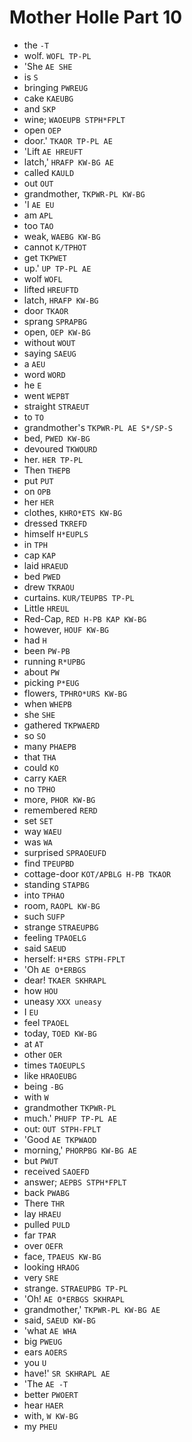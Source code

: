 # Mother Holle Part 10

* the `-T`
* wolf. `WOFL TP-PL`
* 'She `AE SHE`
* is `S`
* bringing `PWREUG`
* cake `KAEUBG`
* and `SKP`
* wine; `WAOEUPB STPH*FPLT`
* open `OEP`
* door.' `TKAOR TP-PL AE`
* 'Lift `AE HREUFT`
* latch,' `HRAFP KW-BG AE`
* called `KAULD`
* out `OUT`
* grandmother, `TKPWR-PL KW-BG`
* 'I `AE EU`
* am `APL`
* too `TAO`
* weak, `WAEBG KW-BG`
* cannot `K/TPHOT`
* get `TKPWET`
* up.' `UP TP-PL AE`
* wolf `WOFL`
* lifted `HREUFTD`
* latch, `HRAFP KW-BG`
* door `TKAOR`
* sprang `SPRAPBG`
* open, `OEP KW-BG`
* without `WOUT`
* saying `SAEUG`
* a `AEU`
* word `WORD`
* he `E`
* went `WEPBT`
* straight `STRAEUT`
* to `TO`
* grandmother's `TKPWR-PL AE S*/SP-S`
* bed, `PWED KW-BG`
* devoured `TKWOURD`
* her. `HER TP-PL`
* Then `THEPB`
* put `PUT`
* on `OPB`
* her `HER`
* clothes, `KHRO*ETS KW-BG`
* dressed `TKREFD`
* himself `H*EUPLS`
* in `TPH`
* cap `KAP`
* laid `HRAEUD`
* bed `PWED`
* drew `TKRAOU`
* curtains. `KUR/TEUPBS TP-PL`
* Little `HREUL`
* Red-Cap, `RED H-PB KAP KW-BG`
* however, `HOUF KW-BG`
* had `H`
* been `PW-PB`
* running `R*UPBG`
* about `PW`
* picking `P*EUG`
* flowers, `TPHRO*URS KW-BG`
* when `WHEPB`
* she `SHE`
* gathered `TKPWAERD`
* so `SO`
* many `PHAEPB`
* that `THA`
* could `KO`
* carry `KAER`
* no `TPHO`
* more, `PHOR KW-BG`
* remembered `RERD`
* set `SET`
* way `WAEU`
* was `WA`
* surprised `SPRAOEUFD`
* find `TPEUPBD`
* cottage-door `KOT/APBLG H-PB TKAOR`
* standing `STAPBG`
* into `TPHAO`
* room, `RAOPL KW-BG`
* such `SUFP`
* strange `STRAEUPBG`
* feeling `TPAOELG`
* said `SAEUD`
* herself: `H*ERS STPH-FPLT`
* 'Oh `AE O*ERBGS`
* dear! `TKAER SKHRAPL`
* how `HOU`
* uneasy `XXX uneasy`
* I `EU`
* feel `TPAOEL`
* today, `TOED KW-BG`
* at `AT`
* other `OER`
* times `TAOEUPLS`
* like `HRAOEUBG`
* being `-BG`
* with `W`
* grandmother `TKPWR-PL`
* much.' `PHUFP TP-PL AE`
* out: `OUT STPH-FPLT`
* 'Good `AE TKPWAOD`
* morning,' `PHORPBG KW-BG AE`
* but `PWUT`
* received `SAOEFD`
* answer; `AEPBS STPH*FPLT`
* back `PWABG`
* There `THR`
* lay `HRAEU`
* pulled `PULD`
* far `TPAR`
* over `OEFR`
* face, `TPAEUS KW-BG`
* looking `HRAOG`
* very `SRE`
* strange. `STRAEUPBG TP-PL`
* 'Oh! `AE O*ERBGS SKHRAPL`
* grandmother,' `TKPWR-PL KW-BG AE`
* said, `SAEUD KW-BG`
* 'what `AE WHA`
* big `PWEUG`
* ears `AOERS`
* you `U`
* have!' `SR SKHRAPL AE`
* 'The `AE -T`
* better `PWOERT`
* hear `HAER`
* with, `W KW-BG`
* my `PHEU`
